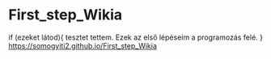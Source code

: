 # First_step_Wikia
if (ezeket látod){ tesztet tettem. Ezek az első lépéseim a programozás felé. } https://somogyiti2.github.io/First_step_Wikia

